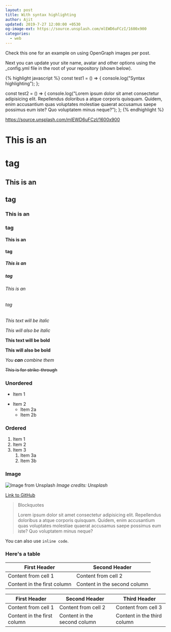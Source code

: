 ```yaml
---
layout: post
title: With syntax highlighting
author: Ajit
updated: 2019-7-27 12:00:00 +0530
og-image-ext: https://source.unsplash.com/mlEWD6uFCzI/1600x900
categories:
  - web
---
```


Check this one for an example on using OpenGraph images per post.
 
Next you can update your site name, avatar and other options using the _config.yml file in the root of your repository (shown below).

{% highlight javascript %}
const test1 = () => {
  console.log("Syntax highlighting");
};

const test2 = () => {
  console.log("Lorem ipsum dolor sit amet consectetur adipisicing elit. Repellendus doloribus a atque corporis quisquam. Quidem, enim accusantium quas voluptates molestiae quaerat accusamus saepe possimus eum iste? Quo voluptatem minus neque?");
};
{% endhighlight %}

https://source.unsplash.com/mlEWD6uFCzI/1600x900

# This is an <h1> tag
## This is an <h2> tag
### This is an <h3> tag
#### This is an <h4> tag
##### This is an <h5> tag
###### This is an <h6> tag

*This text will be italic*

_This will also be italic_

**This text will be bold**

__This will also be bold__

_You **can** combine them_

~~This is for strike-through~~

### Unordered

- Item 1
* Item 2
  * Item 2a
  + Item 2b

### Ordered

1. Item 1
1. Item 2
1. Item 3
   1. Item 3a
   1. Item 3b

### Image

![Image from Unsplash](https://source.unsplash.com/mlEWD6uFCzI/1600x900)
*Image credits: Unsplash*

[Link to GitHub](http://github.com)

> Blockquotes
>
> Lorem ipsum dolor sit amet consectetur adipisicing elit. Repellendus doloribus a atque corporis quisquam. Quidem, enim accusantium quas voluptates molestiae quaerat accusamus saepe possimus eum iste? Quo voluptatem minus neque?

You can also use `inline code`.

### Here's a table

First Header | Second Header
------------ | -------------
Content from cell 1 | Content from cell 2
Content in the first column | Content in the second column

First Header | Second Header | Third Header
------------ | ------------- | -------------
Content from cell 1 | Content from cell 2 | Content from cell 3
Content in the first column | Content in the second column | Content in the third column
